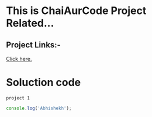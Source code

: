 # This is ChaiAurCode Project Related...
## Project Links:- 
[Click here.](https://abhishekh1516techboy.github.io/Abhishekh_Portfolio/)

# Soluction code
```project 1```

```javaScript
console.log('Abhishekh');
```